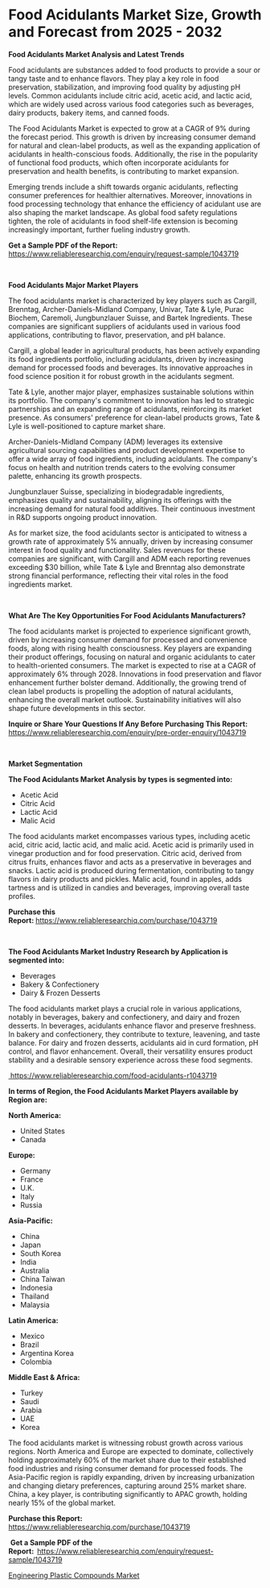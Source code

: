 <p><h1>Food Acidulants Market Size, Growth and Forecast from 2025 - 2032</h1></p><p><strong>Food Acidulants Market Analysis and Latest Trends</strong></p>
<p><p>Food acidulants are substances added to food products to provide a sour or tangy taste and to enhance flavors. They play a key role in food preservation, stabilization, and improving food quality by adjusting pH levels. Common acidulants include citric acid, acetic acid, and lactic acid, which are widely used across various food categories such as beverages, dairy products, bakery items, and canned foods. </p><p>The Food Acidulants Market is expected to grow at a CAGR of 9% during the forecast period. This growth is driven by increasing consumer demand for natural and clean-label products, as well as the expanding application of acidulants in health-conscious foods. Additionally, the rise in the popularity of functional food products, which often incorporate acidulants for preservation and health benefits, is contributing to market expansion. </p><p>Emerging trends include a shift towards organic acidulants, reflecting consumer preferences for healthier alternatives. Moreover, innovations in food processing technology that enhance the efficiency of acidulant use are also shaping the market landscape. As global food safety regulations tighten, the role of acidulants in food shelf-life extension is becoming increasingly important, further fueling industry growth.</p></p>
<p><strong>Get a Sample PDF of the Report:&nbsp;</strong> <a href="https://www.reliableresearchiq.com/enquiry/request-sample/1043719?utm_campaign=3381&utm_medium=2&utm_source=Github&utm_content=ia&utm_term=01042025&utm_id=food-acidulants">https://www.reliableresearchiq.com/enquiry/request-sample/1043719</a></p>
<p>&nbsp;</p>
<p><strong>Food Acidulants Major Market Players</strong></p>
<p><p>The food acidulants market is characterized by key players such as Cargill, Brenntag, Archer-Daniels-Midland Company, Univar, Tate & Lyle, Purac Biochem, Caremoli, Jungbunzlauer Suisse, and Bartek Ingredients. These companies are significant suppliers of acidulants used in various food applications, contributing to flavor, preservation, and pH balance.</p><p>Cargill, a global leader in agricultural products, has been actively expanding its food ingredients portfolio, including acidulants, driven by increasing demand for processed foods and beverages. Its innovative approaches in food science position it for robust growth in the acidulants segment.</p><p>Tate & Lyle, another major player, emphasizes sustainable solutions within its portfolio. The company's commitment to innovation has led to strategic partnerships and an expanding range of acidulants, reinforcing its market presence. As consumers' preference for clean-label products grows, Tate & Lyle is well-positioned to capture market share.</p><p>Archer-Daniels-Midland Company (ADM) leverages its extensive agricultural sourcing capabilities and product development expertise to offer a wide array of food ingredients, including acidulants. The company's focus on health and nutrition trends caters to the evolving consumer palette, enhancing its growth prospects.</p><p>Jungbunzlauer Suisse, specializing in biodegradable ingredients, emphasizes quality and sustainability, aligning its offerings with the increasing demand for natural food additives. Their continuous investment in R&D supports ongoing product innovation.</p><p>As for market size, the food acidulants sector is anticipated to witness a growth rate of approximately 5% annually, driven by increasing consumer interest in food quality and functionality. Sales revenues for these companies are significant, with Cargill and ADM each reporting revenues exceeding $30 billion, while Tate & Lyle and Brenntag also demonstrate strong financial performance, reflecting their vital roles in the food ingredients market.</p></p>
<p>&nbsp;</p>
<p><strong>What Are The Key Opportunities For Food Acidulants Manufacturers?</strong></p>
<p><p>The food acidulants market is projected to experience significant growth, driven by increasing consumer demand for processed and convenience foods, along with rising health consciousness. Key players are expanding their product offerings, focusing on natural and organic acidulants to cater to health-oriented consumers. The market is expected to rise at a CAGR of approximately 6% through 2028. Innovations in food preservation and flavor enhancement further bolster demand. Additionally, the growing trend of clean label products is propelling the adoption of natural acidulants, enhancing the overall market outlook. Sustainability initiatives will also shape future developments in this sector.</p></p>
<p><strong>Inquire or Share Your Questions If Any Before Purchasing This Report:</strong> <a href="https://www.reliableresearchiq.com/enquiry/pre-order-enquiry/1043719?utm_campaign=3381&utm_medium=2&utm_source=Github&utm_content=ia&utm_term=01042025&utm_id=food-acidulants">https://www.reliableresearchiq.com/enquiry/pre-order-enquiry/1043719</a></p>
<p>&nbsp;</p>
<p><strong>Market Segmentation</strong></p>
<p><strong>The Food Acidulants Market Analysis by types is segmented into:</strong></p>
<p><ul><li>Acetic Acid</li><li>Citric Acid</li><li>Lactic Acid</li><li>Malic Acid</li></ul></p>
<p><p>The food acidulants market encompasses various types, including acetic acid, citric acid, lactic acid, and malic acid. Acetic acid is primarily used in vinegar production and for food preservation. Citric acid, derived from citrus fruits, enhances flavor and acts as a preservative in beverages and snacks. Lactic acid is produced during fermentation, contributing to tangy flavors in dairy products and pickles. Malic acid, found in apples, adds tartness and is utilized in candies and beverages, improving overall taste profiles.</p></p>
<p><strong>Purchase this Report:&nbsp;</strong><a href="https://www.reliableresearchiq.com/purchase/1043719?utm_campaign=3381&utm_medium=2&utm_source=Github&utm_content=ia&utm_term=01042025&utm_id=food-acidulants">https://www.reliableresearchiq.com/purchase/1043719</a></p>
<p>&nbsp;</p>
<p><strong>The Food Acidulants Market Industry Research by Application is segmented into:</strong></p>
<p><ul><li>Beverages</li><li>Bakery & Confectionery</li><li>Dairy & Frozen Desserts</li></ul></p>
<p><p>The food acidulants market plays a crucial role in various applications, notably in beverages, bakery and confectionery, and dairy and frozen desserts. In beverages, acidulants enhance flavor and preserve freshness. In bakery and confectionery, they contribute to texture, leavening, and taste balance. For dairy and frozen desserts, acidulants aid in curd formation, pH control, and flavor enhancement. Overall, their versatility ensures product stability and a desirable sensory experience across these food segments.</p></p>
<p><a href="https://www.reliableresearchiq.com/food-acidulants-r1043719?utm_campaign=3381&utm_medium=2&utm_source=Github&utm_content=ia&utm_term=01042025&utm_id=food-acidulants">&nbsp;https://www.reliableresearchiq.com/food-acidulants-r1043719</a></p>
<p><strong>In terms of Region, the Food Acidulants Market Players available by Region are:</strong></p>
<p>
    <p> <strong> North America: </strong>
        <ul>
            <li>United States</li>
            <li>Canada</li>
        </ul>
        </p> 
    <p> <strong> Europe: </strong>
        <ul>
            <li>Germany</li>
            <li>France</li>
            <li>U.K.</li>
            <li>Italy</li>
            <li>Russia</li>
        </ul>
        </p> 
    <p> <strong> Asia-Pacific: </strong>
        <ul>
            <li>China</li>
            <li>Japan</li>
            <li>South Korea</li>
            <li>India</li>
            <li>Australia</li>
            <li>China Taiwan</li>
            <li>Indonesia</li>
            <li>Thailand</li>
            <li>Malaysia</li>
        </ul>
        </p> 
    <p> <strong> Latin America: </strong>
        <ul>
            <li>Mexico</li>
            <li>Brazil</li>
            <li>Argentina Korea</li>
            <li>Colombia</li>
        </ul>
        </p> 
    <p> <strong> Middle East & Africa: </strong>
        <ul>
            <li>Turkey</li>
            <li>Saudi</li>
            <li>Arabia</li>
            <li>UAE</li>
            <li>Korea</li>
        </ul>
    </p>
    </p>
<p><p>The food acidulants market is witnessing robust growth across various regions. North America and Europe are expected to dominate, collectively holding approximately 60% of the market share due to their established food industries and rising consumer demand for processed foods. The Asia-Pacific region is rapidly expanding, driven by increasing urbanization and changing dietary preferences, capturing around 25% market share. China, a key player, is contributing significantly to APAC growth, holding nearly 15% of the global market.</p></p>
<p><strong>Purchase this Report: </strong><a href="https://www.reliableresearchiq.com/purchase/1043719?utm_campaign=3381&utm_medium=2&utm_source=Github&utm_content=ia&utm_term=01042025&utm_id=food-acidulants">https://www.reliableresearchiq.com/purchase/1043719</a></p>
<p>&nbsp;<strong>Get a Sample PDF of the Report:&nbsp;&nbsp;</strong><a href="https://www.reliableresearchiq.com/enquiry/request-sample/1043719?utm_campaign=3381&utm_medium=2&utm_source=Github&utm_content=ia&utm_term=01042025&utm_id=food-acidulants">https://www.reliableresearchiq.com/enquiry/request-sample/1043719</a></p>
<p><strong></strong></p>
<p><p><a href="https://github.com/abidomamen/Market-Research-Report-List-1/blob/main/engineering-plastic-compounds-market.md?utm_campaign=3381&utm_medium=2&utm_source=Github&utm_content=ia&utm_term=01042025&utm_id=food-acidulants">Engineering Plastic Compounds Market</a></p></p>
